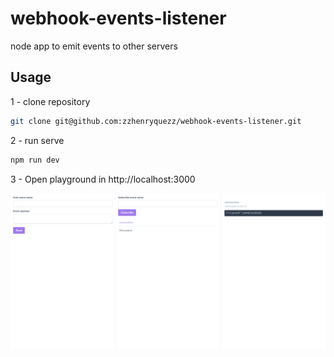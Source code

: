 # webhook-events-listener
node app to emit events to other servers


## Usage

1 - clone repository
```bash
git clone git@github.com:zzhenryquezz/webhook-events-listener.git
```

2 - run serve
```bash 
npm run dev
```

3 - Open playground in http://localhost:3000

![print-1](/screenshots/print-1.png)